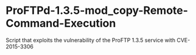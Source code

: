 # ProFTPd-1.3.5-mod_copy-Remote-Command-Execution
Script that exploits the vulnerability of the ProFTP 1.3.5 service with CVE-2015-3306
